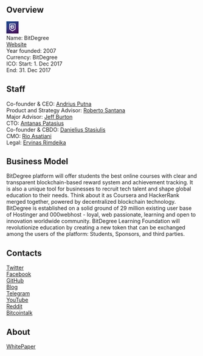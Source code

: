 ## Overview
![logo](../projects/logo/bitdegree.png)  
Name: BitDegree  
[Website](https://www.bitdegree.org/en/token#top)  
Year founded: 2007  
Currency: BitDegree  
ICO: Start: 1. Dec 2017  
End: 31. Dec 2017
## Staff
Co-founder & CEO: [Andrius Putna](../people/andrius_putna.md)  
Product and Strategy Advisor: [Roberto Santana](../people/roberto_santana.md)  
Major Advisor: [Jeff Burton](../people/jeff_burton.md)  
CTO: [Antanas Patasius](../people/antanas_patasius.md)  
Co-founder & CBDO: [Danielius Stasiulis](../people/danielius_stasiulis.md)  
CMO: [Rio Asatiani](../people/rio_asatiani.md)  
Legal: [Ervinas Rimdeika](../people/ervinas_rimdeika.md)
## Business Model
BitDegree platform will offer students the best online courses with clear and transparent blockchain-based reward system and achievement tracking. It is also a unique tool for businesses to recruit tech talent and shape global education to their needs. Think about it as Coursera and HackerRank merged together, powered by decentralized blockchain technology. BitDegree is established on a solid ground of 29 million existing user base of Hostinger and 000webhost - loyal, web passionate, learning and open to innovation worldwide community. BitDegree Learning Foundation will revolutionize education by creating a new token that can be exchanged among the users of the platform: Students, Sponsors, and third parties.
## Contacts  
[Twitter](https://twitter.com/bitdegree_org)    
[Facebook](https://www.facebook.com/bitdegree.org/)    
[GitHub](https://github.com/bitdegree)  
[Blog](https://blog.bitdegree.org/)    
[Telegram](https://t.me/bitdegree)  
[YouTube](https://www.youtube.com/channel/UCuiGDksOmsM8y-_txG3wPYg)  
[Reddit](https://www.reddit.com/r/BitDegree/)  
[Bitcointalk](https://bitcointalk.org/index.php?topic=2214321)
## About  
[WhitePaper](https://www.bitdegree.org/white-paper.pdf)  
